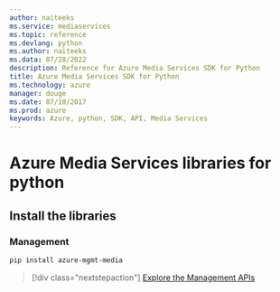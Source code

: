 ```yaml
---
author: naiteeks
ms.service: mediaservices
ms.topic: reference
ms.devlang: python
ms.author: naiteeks
ms.data: 07/28/2022
description: Reference for Azure Media Services SDK for Python
title: Azure Media Services SDK for Python
ms.technology: azure
manager: douge
ms.date: 07/10/2017
ms.prod: azure
keywords: Azure, python, SDK, API, Media Services
---
```

# Azure Media Services libraries for python

## Install the libraries


### Management

```bash
pip install azure-mgmt-media
```
> [!div class="nextstepaction"]
> [Explore the Management APIs](/python/api/overview/azure/mediaservices/management)